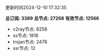 更新时间2024-12-10 17:32:35

**总订阅: 3389**
**总节点: 27268**
**有效节点: 12566**
- v2ray节点: 8258
- ss节点: 1818
- trojan节点: 2478
- ssr节点: 12
